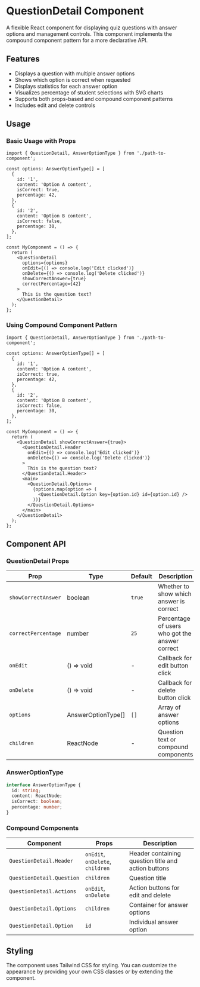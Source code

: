 # QuestionDetail Component

A flexible React component for displaying quiz questions with answer options and management controls. 
This component implements the compound component pattern for a more declarative API.

## Features

- Displays a question with multiple answer options
- Shows which option is correct when requested
- Displays statistics for each answer option
- Visualizes percentage of student selections with SVG charts
- Supports both props-based and compound component patterns
- Includes edit and delete controls

## Usage

### Basic Usage with Props

```tsx
import { QuestionDetail, AnswerOptionType } from './path-to-component';

const options: AnswerOptionType[] = [
  {
    id: '1',
    content: 'Option A content',
    isCorrect: true,
    percentage: 42,
  },
  {
    id: '2',
    content: 'Option B content',
    isCorrect: false,
    percentage: 30,
  },
];

const MyComponent = () => {
  return (
    <QuestionDetail 
      options={options}
      onEdit={() => console.log('Edit clicked')}
      onDelete={() => console.log('Delete clicked')}
      showCorrectAnswer={true}
      correctPercentage={42}
    >
      This is the question text?
    </QuestionDetail>
  );
};
```

### Using Compound Component Pattern

```tsx
import { QuestionDetail, AnswerOptionType } from './path-to-component';

const options: AnswerOptionType[] = [
  {
    id: '1',
    content: 'Option A content',
    isCorrect: true,
    percentage: 42,
  },
  {
    id: '2',
    content: 'Option B content',
    isCorrect: false,
    percentage: 30,
  },
];

const MyComponent = () => {
  return (
    <QuestionDetail showCorrectAnswer={true}>
      <QuestionDetail.Header 
        onEdit={() => console.log('Edit clicked')} 
        onDelete={() => console.log('Delete clicked')}
      >
        This is the question text?
      </QuestionDetail.Header>
      <main>
        <QuestionDetail.Options>
          {options.map(option => (
            <QuestionDetail.Option key={option.id} id={option.id} />
          ))}
        </QuestionDetail.Options>
      </main>
    </QuestionDetail>
  );
};
```

## Component API

### QuestionDetail Props

| Prop | Type | Default | Description |
|------|------|---------|-------------|
| `showCorrectAnswer` | boolean | `true` | Whether to show which answer is correct |
| `correctPercentage` | number | `25` | Percentage of users who got the answer correct |
| `onEdit` | () => void | - | Callback for edit button click |
| `onDelete` | () => void | - | Callback for delete button click |
| `options` | AnswerOptionType[] | `[]` | Array of answer options |
| `children` | ReactNode | - | Question text or compound components |

### AnswerOptionType

```typescript
interface AnswerOptionType {
  id: string;
  content: ReactNode;
  isCorrect: boolean;
  percentage: number;
}
```

### Compound Components

| Component | Props | Description |
|-----------|-------|-------------|
| `QuestionDetail.Header` | `onEdit`, `onDelete`, `children` | Header containing question title and action buttons |
| `QuestionDetail.Question` | `children` | Question title |
| `QuestionDetail.Actions` | `onEdit`, `onDelete` | Action buttons for edit and delete |
| `QuestionDetail.Options` | `children` | Container for answer options |
| `QuestionDetail.Option` | `id` | Individual answer option |

## Styling

The component uses Tailwind CSS for styling. You can customize the appearance by providing your own CSS classes or by extending the component. 